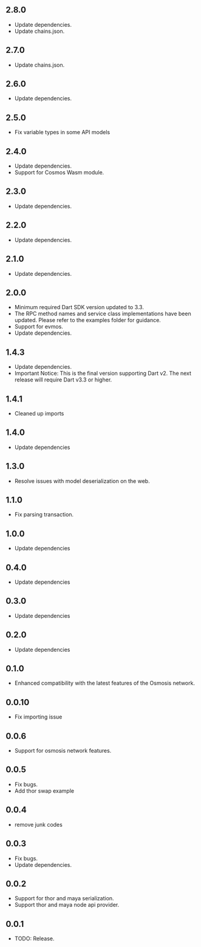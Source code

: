 ## 2.8.0

- Update dependencies.
- Update chains.json.

## 2.7.0

- Update chains.json.

## 2.6.0

- Update dependencies.

## 2.5.0

- Fix variable types in some API models

## 2.4.0

- Update dependencies.
- Support for Cosmos Wasm module.

## 2.3.0

- Update dependencies.

## 2.2.0

- Update dependencies.

## 2.1.0

- Update dependencies.

## 2.0.0

- Minimum required Dart SDK version updated to 3.3.
- The RPC method names and service class implementations have been updated. Please refer to the examples folder for guidance.
- Support for evmos.
- Update dependencies.

## 1.4.3

- Update dependencies.
- Important Notice: This is the final version supporting Dart v2. The next release will require Dart v3.3 or higher.

## 1.4.1

* Cleaned up imports

## 1.4.0

* Update dependencies

## 1.3.0

* Resolve issues with model deserialization on the web.

## 1.1.0

* Fix parsing transaction.

## 1.0.0

* Update dependencies

## 0.4.0

* Update dependencies

## 0.3.0

* Update dependencies

## 0.2.0

* Update dependencies

## 0.1.0

* Enhanced compatibility with the latest features of the Osmosis network.

## 0.0.10

* Fix importing issue

## 0.0.6

* Support for osmosis network features.

## 0.0.5

* Fix bugs.
* Add thor swap example

## 0.0.4

* remove junk codes

## 0.0.3

* Fix bugs.
* Update dependencies.

## 0.0.2

* Support for thor and maya serialization.
* Support thor and maya node api provider.

## 0.0.1

* TODO: Release.
